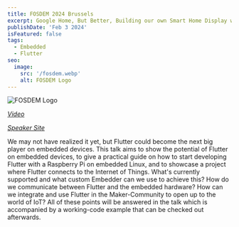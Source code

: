 ```yaml
---
title: FOSDEM 2024 Brussels
excerpt: Google Home, But Better, Building our own Smart Home Display with Flutter
publishDate: 'Feb 3 2024'
isFeatured: false
tags:
  - Embedded
  - Flutter
seo:
  image:
    src: '/fosdem.webp'
    alt: FOSDEM Logo
---
```


![FOSDEM Logo](/fosdem.webp)

_[Video](https://archive.fosdem.org/2024/schedule/event/fosdem-2024-2132-google-home-but-better-building-our-own-smart-home-display-with-flutter/#Flutter)_

_[Speaker Site](https://archive.fosdem.org/2024/schedule/event/fosdem-2024-2132-google-home-but-better-building-our-own-smart-home-display-with-flutter/#Flutter)_

We may not have realized it yet, but Flutter could become the next big player on embedded devices. This talk aims to show the potential of Flutter on embedded devices, to give a practical guide on how to start developing Flutter with a Raspberry Pi on embedded Linux, and to showcase a project where Flutter connects to the Internet of Things. What's currently supported and what custom Embedder can we use to achieve this? How do we communicate between Flutter and the embedded hardware? How can we integrate and use Flutter in the Maker-Community to open up to the world of IoT? All of these points will be answered in the talk which is accompanied by a working-code example that can be checked out afterwards.
